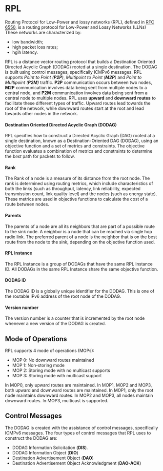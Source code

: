 # RPL

Routing Protocol for Low-Power and lossy networks (RPL), defined in [RFC 6550](),
is a routing protocol for Low-Power and Lossy Networks (LLNs)
These networks are characterized by:
- low bandwidth;
- high packet loss rates;
- hgih latency.

RPL is a distance vector routing protocol that builds a
Destination Oriented Directed Acyclic Graph (DODAG) rooted at a single destination.
The DODAG is built using control messages, specifically ICMPv6 messages.
RPL supports *Point to Point (**P2P**)*, *Multipoint to Point (**M2P**)* and *Point to Multipoint (**P2M**)* traffic. 
**P2P** communication occurs between two nodes, **M2P** communication involves 
data being sent from multiple nodes to a central node, and **P2M** communication 
involves data being sent from a central node to multiple nodes.
RPL uses **upward** and **downward routes** to facilitate these different types of traffic.
Upward routes lead towards the root of the network,
while downward routes start at the root and lead towards other nodes in the network.

#### Destination Oriented Directed Acyclic Graph (DODAG)

RPL specifies how to construct a Directed Acyclic Graph (DAG) rooted at a single destination, 
known as a Destination-Oriented DAG (DODAG), using an objective function and a set of metrics and constraints. 
The objective function evaluates a combination of metrics and constraints to determine 
the _best_ path for packets to follow.

#### Rank

The Rank of a node is a measure of its distance from the root node.
The rank is determined using routing metrics, which include characteristics of both the links
(such as throughput, latency, link reliability, expected transmission count, link quality level)
and the nodes (such as energy state).
These metrics are used in objective functions to calculate the cost of a route between nodes.

#### Parents

The parents of a node are all its neighbors that are part of a possible route to the sink node.
A neighbor is a node that can be reached via single hop radio link.
The preferred parent of a node is the neighbor that is on the best route from the node to the sink,
depending on the objective function used.

#### RPL Instance

The RPL Instance is a group of DODAGs that have the same RPL Instance ID.
All DODAGs in the same RPL Instance share the same objective function.

#### DODAG ID

The DODAG ID is a globally unique identifier for the DODAG.
This is one of the routable IPv6 address of the root node of the DODAG.

#### Version number

The version number is a counter that is incremented by the root node whenever a new version of the DODAG is created.

## Mode of Operations

RPL supports 4 mode of operations (MOPs):
- MOP 0: No downward routes maintained
- MOP 1: Non-storing mode
- MOP 2: Storing mode with no multicast supports
- MOP 3: Storing mode with multicast support

In MOP0, only upward routes are maintained.
In MOP1, MOP2 and MOP3, both upward and downward routes are maintained.
In MOP1, only the root node maintains downward routes.
In MOP2 and MOP3, all nodes maintain downward routes.
In MOP3, multicast is supported.

## Control Messages

The DODAG is created with the assistance of control messages, specifically ICMPv6 messages.
The four types of control messages that RPL uses to construct the DODAG are:
- DODAG Information Solicitation (**DIS**).
- DODAG Information Object (**DIO**)
- Destination Advertisement Object (**DAO**)
- Destination Advertisement Object Acknowledgment (**DAO-ACK**)
